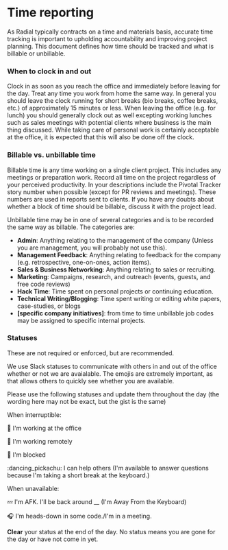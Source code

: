 # Time reporting

As Radial typically contracts on a time and materials basis, accurate time tracking is important to upholding accountability and improving project planning.  This document defines how time should be tracked and what is billable or unbillable.

### When to clock in and out

Clock in as soon as you reach the office and immediately before leaving for the day.  Treat any time you work from home the same way.  In general you should leave the clock running for short breaks (bio breaks, coffee breaks, etc.) of approximately 15 minutes or less.  When leaving the office (e.g. for lunch) you should generally clock out as well excepting working lunches such as sales meetings with potential clients where business is the main thing discussed.  While taking care of personal work is certainly acceptable at the office, it is expected that this will also be done off the clock.

### Billable vs. unbillable time

Billable time is any time working on a single client project.  This includes any meetings or preparation work. Record all time on the project regardless of your perceived productivity.  In your descriptions include the Pivotal Tracker story number when possible (except for PR reviews and meetings).  These numbers are used in reports sent to clients.  If you have any doubts about whether a block of time should be billable, discuss it with the project lead.

Unbillable time may be in one of several categories and is to be recorded the same way as billable.  The categories are:

 - **Admin**: Anything relating to the management of the company (Unless you are management, you will probably not use this).
 - **Management Feedback**: Anything relating to feedback for the company (e.g. retrospective, one-on-ones, action items).
 - **Sales & Business Networking**: Anything relating to sales or recruiting.
 - **Marketing**: Campaigns, research, and outreach (events, guests, and free code reviews)
 - **Hack Time**: Time spent on personal projects or continuing education.
 - **Technical Writing/Blogging**: Time spent writing or editing white papers, case-studies, or blogs
 - **[specific company initiatives]**: from time to time unbillable job codes may be assigned to specific internal projects.

### Statuses
These are not required or enforced, but are recommended.

We use Slack statuses to communicate with others in and out of the office whether or not we are avaialable.
The emojis are extremely important, as that allows others to quickly see whether you are available.

Please use the following statuses and update them throughout the day (the wording here may not be exact, but the gist is the same)

When interruptible:

:office: I'm working at the office

:house_with_garden: I'm working remotely

:no_entry_sign: I'm blocked

:dancing_pickachu: I can help others (I'm available to answer questions because I'm taking a short break at the keyboard.)

When unavailable:

:zzz: I'm AFK. I'll be back around __ (I'm Away From the Keyboard)

:headphones: I'm heads-down in some code./I'm in a meeting.


**Clear** your status at the end of the day. No status means you are gone for the day or have not come in yet.

